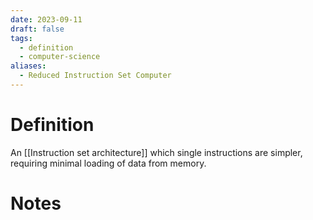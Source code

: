 ```yaml
---
date: 2023-09-11
draft: false
tags:
  - definition
  - computer-science
aliases:
  - Reduced Instruction Set Computer
---
```

# Definition

An [[Instruction set architecture]] which single instructions are simpler, requiring minimal loading of data from memory.

# Notes
